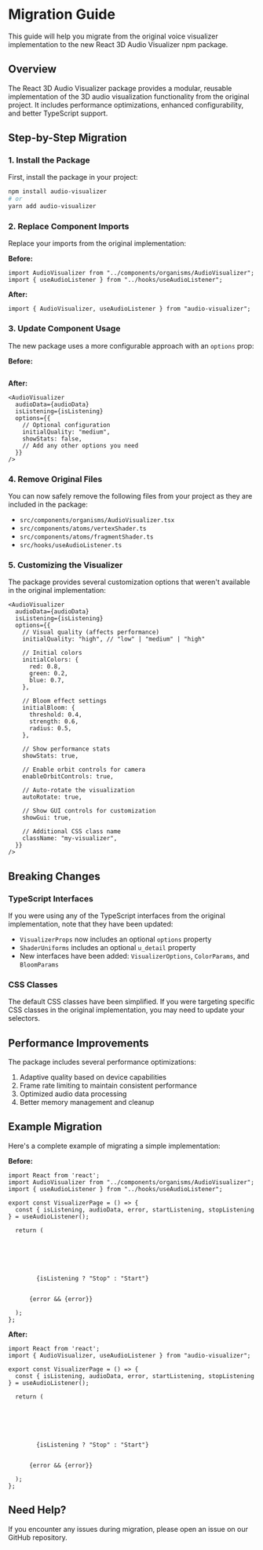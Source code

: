 # Migration Guide

This guide will help you migrate from the original voice visualizer implementation to the new React 3D Audio Visualizer npm package.

## Overview

The React 3D Audio Visualizer package provides a modular, reusable implementation of the 3D audio visualization functionality from the original project. It includes performance optimizations, enhanced configurability, and better TypeScript support.

## Step-by-Step Migration

### 1. Install the Package

First, install the package in your project:

```bash
npm install audio-visualizer
# or
yarn add audio-visualizer
```

### 2. Replace Component Imports

Replace your imports from the original implementation:

**Before:**

```tsx
import AudioVisualizer from "../components/organisms/AudioVisualizer";
import { useAudioListener } from "../hooks/useAudioListener";
```

**After:**

```tsx
import { AudioVisualizer, useAudioListener } from "audio-visualizer";
```

### 3. Update Component Usage

The new package uses a more configurable approach with an `options` prop:

**Before:**

```tsx

```

**After:**

```tsx
<AudioVisualizer
  audioData={audioData}
  isListening={isListening}
  options={{
    // Optional configuration
    initialQuality: "medium",
    showStats: false,
    // Add any other options you need
  }}
/>
```

### 4. Remove Original Files

You can now safely remove the following files from your project as they are included in the package:

- `src/components/organisms/AudioVisualizer.tsx`
- `src/components/atoms/vertexShader.ts`
- `src/components/atoms/fragmentShader.ts`
- `src/hooks/useAudioListener.ts`

### 5. Customizing the Visualizer

The package provides several customization options that weren't available in the original implementation:

```tsx
<AudioVisualizer
  audioData={audioData}
  isListening={isListening}
  options={{
    // Visual quality (affects performance)
    initialQuality: "high", // "low" | "medium" | "high"

    // Initial colors
    initialColors: {
      red: 0.8,
      green: 0.2,
      blue: 0.7,
    },

    // Bloom effect settings
    initialBloom: {
      threshold: 0.4,
      strength: 0.6,
      radius: 0.5,
    },

    // Show performance stats
    showStats: true,

    // Enable orbit controls for camera
    enableOrbitControls: true,

    // Auto-rotate the visualization
    autoRotate: true,

    // Show GUI controls for customization
    showGui: true,

    // Additional CSS class name
    className: "my-visualizer",
  }}
/>
```

## Breaking Changes

### TypeScript Interfaces

If you were using any of the TypeScript interfaces from the original implementation, note that they have been updated:

- `VisualizerProps` now includes an optional `options` property
- `ShaderUniforms` includes an optional `u_detail` property
- New interfaces have been added: `VisualizerOptions`, `ColorParams`, and `BloomParams`

### CSS Classes

The default CSS classes have been simplified. If you were targeting specific CSS classes in the original implementation, you may need to update your selectors.

## Performance Improvements

The package includes several performance optimizations:

1. Adaptive quality based on device capabilities
2. Frame rate limiting to maintain consistent performance
3. Optimized audio data processing
4. Better memory management and cleanup

## Example Migration

Here's a complete example of migrating a simple implementation:

**Before:**

```tsx
import React from 'react';
import AudioVisualizer from "../components/organisms/AudioVisualizer";
import { useAudioListener } from "../hooks/useAudioListener";

export const VisualizerPage = () => {
  const { isListening, audioData, error, startListening, stopListening } = useAudioListener();

  return (






        {isListening ? "Stop" : "Start"}


      {error && {error}}

  );
};
```

**After:**

```tsx
import React from 'react';
import { AudioVisualizer, useAudioListener } from "audio-visualizer";

export const VisualizerPage = () => {
  const { isListening, audioData, error, startListening, stopListening } = useAudioListener();

  return (






        {isListening ? "Stop" : "Start"}


      {error && {error}}

  );
};
```

## Need Help?

If you encounter any issues during migration, please open an issue on our GitHub repository.
